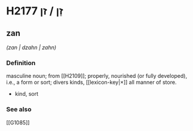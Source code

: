 # H2177 זַן / זן

## zan

_(zan | dzahn | zahn)_

### Definition

masculine noun; from [[H2109]]; properly, nourished (or fully developed), i.e., a form or sort; divers kinds, [[lexicon-key|×]] all manner of store.

- kind, sort
### See also

[[G1085]]

